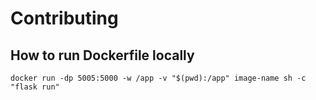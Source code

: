 # Contributing

## How to run Dockerfile locally

````
docker run -dp 5005:5000 -w /app -v "$(pwd):/app" image-name sh -c "flask run"
````